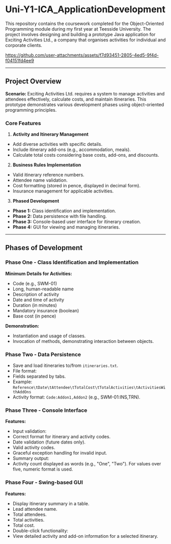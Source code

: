 # Uni-Y1-ICA_ApplicationDevelopment

This repository contains the coursework completed for the Object-Oriented Programming module during my first year at Teesside University. The project involves designing and building a prototype Java application for Exciting Activities Ltd., a company that organises activities for individual and corporate clients.

https://github.com/user-attachments/assets/f7d93451-2805-4ed5-9f4d-f04151fd4ee9

---

## Project Overview

**Scenario:** Exciting Activities Ltd. requires a system to manage activities and attendees effectively, calculate costs, and maintain itineraries. This prototype demonstrates various development phases using object-oriented programming principles.

### Core Features
1. **Activity and Itinerary Management**
- Add diverse activities with specific details.
- Include itinerary add-ons (e.g., accommodation, meals).
- Calculate total costs considering base costs, add-ons, and discounts.

2. **Business Rules Implementation**
- Valid itinerary reference numbers.
- Attendee name validation.
- Cost formatting (stored in pence, displayed in decimal form).
- Insurance management for applicable activities.

3. **Phased Development**
- **Phase 1:** Class identification and implementation.
- **Phase 2:** Data persistence with file handling.
- **Phase 3:** Console-based user interface for itinerary creation.
- **Phase 4:** GUI for viewing and managing itineraries.

---

## Phases of Development

### Phase One - Class Identification and Implementation

**Minimum Details for Activities:**
- Code (e.g., SWM-01)
- Long, human-readable name
- Description of activity
- Date and time of activity
- Duration (in minutes)
- Mandatory insurance (boolean)
- Base cost (in pence)

**Demonstration:**
- Instantiation and usage of classes.
- Invocation of methods, demonstrating interaction between objects.

### Phase Two - Data Persistence

- Save and load itineraries to/from `itineraries.txt`.
- File format:
- Fields separated by tabs.
- Example: `Reference\tDate\tAttendee\tTotalCost\tTotalActivities\tActivitiesWithAddOns`
- Activity format: `Code:Addon1,Addon2` (e.g., SWM-01:INS,TRN).

### Phase Three - Console Interface

**Features:**
- Input validation:
- Correct format for itinerary and activity codes.
- Date validation (future dates only).
- Valid activity codes.
- Graceful exception handling for invalid input.
- Summary output:
- Activity count displayed as words (e.g., "One", "Two"). For values over five, numeric format is used.

### Phase Four - Swing-based GUI

**Features:**
- Display itinerary summary in a table.
- Lead attendee name.
- Total attendees.
- Total activities.
- Total cost.
- Double-click functionality:
- View detailed activity and add-on information for a selected itinerary.
